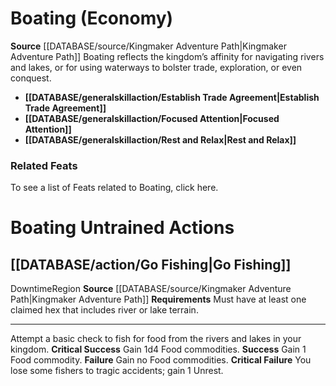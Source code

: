 ﻿---
id: '20'
name: Boating
rarity: Common
skill:
- Boating
source: '[[DATABASE/source/Kingmaker Adventure Path|Kingmaker Adventure Path]]'
type: Skill

---
# Boating (Economy)

**Source** [[DATABASE/source/Kingmaker Adventure Path|Kingmaker Adventure Path]]
Boating reflects the kingdom’s affinity for navigating rivers and lakes, or for using waterways to bolster trade, exploration, or even conquest.

* **[[DATABASE/generalskillaction/Establish Trade Agreement|Establish Trade Agreement]]**
* **[[DATABASE/generalskillaction/Focused Attention|Focused Attention]]**
* **[[DATABASE/generalskillaction/Rest and Relax|Rest and Relax]]**

### Related Feats

To see a list of Feats related to Boating, click here.

# Boating Untrained Actions

## [[DATABASE/action/Go Fishing|Go Fishing]]

<span class="item-trait">Downtime</span><span class="item-trait">Region</span>
**Source** [[DATABASE/source/Kingmaker Adventure Path|Kingmaker Adventure Path]]
**Requirements** Must have at least one claimed hex that includes river or lake terrain.

---
Attempt a basic check to fish for food from the rivers and lakes in your kingdom.
**Critical Success** Gain 1d4 Food commodities.
**Success** Gain 1 Food commodity.
**Failure** Gain no Food commodities.
**Critical Failure** You lose some fishers to tragic accidents; gain 1 Unrest.